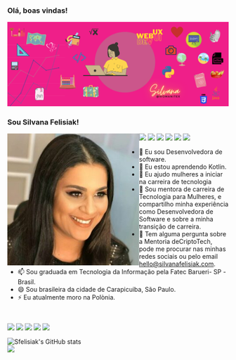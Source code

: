 ### Olá, boas vindas!

![imagem-capa-git](web.png)
### Sou Silvana Felisiak! 
<img width="300px" align="left" src="https://github.com/sfelisiak/sfelisiak/blob/main/profile-1-300x300.jpg" />


  
<a href="#"><img border="0" src="https://img.shields.io/badge/Python-3776AB?style=for-the-badge&logo=python&logoColor=white" /></a>
<a href="#"><img border="0" src="https://img.shields.io/badge/HTML-239120?style=for-the-badge&logo=html5&logoColor=white" /></a>
<a href="#"><img border="0" src="https://img.shields.io/badge/CSS3-1572B6?style=for-the-badge&logo=css3&logoColor=white" /></a>
<a href="#"><img border="0" src="https://img.shields.io/badge/React-20232A?style=for-the-badge&logo=react&logoColor=61DAFB" /></a>
<a href="#"><img border="0" src="https://img.shields.io/badge/JavaScript-F7DF1E?style=for-the-badge&logo=javascript&logoColor=black" /></a>
<a href="#"><img border="0" src="https://img.shields.io/badge/PHP-777BB4?style=for-the-badge&logo=php&logoColor=white" /></a>
  




- 🔭 Eu sou Desenvolvedora de software.
- 🌱 Eu estou aprendendo Kotlin.
- 👯 Eu ajudo mulheres a iniciar na carreira de tecnologia 
- 🤔 Sou mentora de carreira de Tecnologia para Mulheres, e compartilho minha experiência como Desenvolvedora de Software e sobre a minha transição de carreira.
- 💬 Tem alguma pergunta sobre a Mentoria deCriptoTech, pode me procurar nas minhas redes sociais ou pelo email hello@silvanafelisiak.com.
- 📫 Sou graduada em Tecnologia da Informação pela Fatec Barueri- SP -Brasil.
- 😄 Sou brasileira da cidade de Carapicuiba, São Paulo.
- ⚡ Eu atualmente moro na Polònia. 
<br>
<p>
<div>

  
<a href="https://t.me/joinchat/bjnX-h4ig1FkODQ0"><img border="0" src="https://img.shields.io/badge/Telegram-2CA5E0?style=for-the-badge&logo=telegram&logoColor=white" /></a>
<a href="http://silvanabelaj-rdsm-site.rds.land/turma-2"><img border="0" src="https://img.shields.io/badge/WhatsApp-25D366?style=for-the-badge&logo=whatsapp&logoColor=white" /></a>
<a href="https://www.facebook.com/silvanabelaj"><img border="0" src="https://img.shields.io/badge/Facebook-1877F2?style=for-the-badge&logo=facebook&logoColor=white" /></a>
<a href="https://www.instagram.com/silvanafelisiak/"><img border="0" src="https://img.shields.io/badge/Instagram-E4405F?style=for-the-badge&logo=instagram&logoColor=white" /></a>
<a href="https://youtu.be/7H9lVgS6oKU"><img border="0" src="https://img.shields.io/badge/YouTube-FF0000?style=for-the-badge&logo=youtube&logoColor=white"/></a>
  </div>

              
<!--
**sfelisiak/sfelisiak** is a ✨ _special_ ✨ repository because its `README.md` (this file) appears on your GitHub profile.

Here are some ideas to get you started:

- 🔭 I’m currently working on ...
- 🌱 I’m currently learning ...
- 👯 I’m looking to collaborate on ...
- 🤔 I’m looking for help with ...
- 💬 Ask me about ...
- 📫 How to reach me: ...
- 😄 Pronouns: ...
- ⚡ Fun fact: ...
-->
![Sfelisiak's GitHub stats](https://github-readme-stats.vercel.app/api?username=sfelisiak&show_icons=true&theme=outrun)
<img width="400px" align="left" src="https://github-readme-stats.vercel.app/api/top-langs/?username=sfelisiak&hide=html&layout=compact&theme=outrun" />






